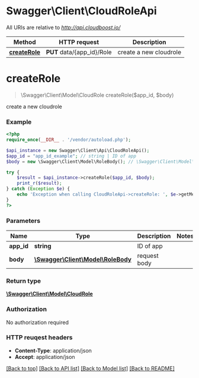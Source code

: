 # Swagger\Client\CloudRoleApi

All URIs are relative to *http://api.cloudboost.io/*

Method | HTTP request | Description
------------- | ------------- | -------------
[**createRole**](CloudRoleApi.md#createRole) | **PUT** data/{app_id}/Role | create a new cloudrole


# **createRole**
> \Swagger\Client\Model\CloudRole createRole($app_id, $body)

create a new cloudrole



### Example 
```php
<?php
require_once(__DIR__ . '/vendor/autoload.php');

$api_instance = new Swagger\Client\Api\CloudRoleApi();
$app_id = "app_id_example"; // string | ID of app
$body = new \Swagger\Client\Model\RoleBody(); // \Swagger\Client\Model\RoleBody | request body

try { 
    $result = $api_instance->createRole($app_id, $body);
    print_r($result);
} catch (Exception $e) {
    echo 'Exception when calling CloudRoleApi->createRole: ', $e->getMessage(), "\n";
}
?>
```

### Parameters

Name | Type | Description  | Notes
------------- | ------------- | ------------- | -------------
 **app_id** | **string**| ID of app | 
 **body** | [**\Swagger\Client\Model\RoleBody**](\Swagger\Client\Model\RoleBody.md)| request body | 

### Return type

[**\Swagger\Client\Model\CloudRole**](CloudRole.md)

### Authorization

No authorization required

### HTTP reuqest headers

 - **Content-Type**: application/json
 - **Accept**: application/json

[[Back to top]](#) [[Back to API list]](../README.md#documentation-for-api-endpoints) [[Back to Model list]](../README.md#documentation-for-models) [[Back to README]](../README.md)

